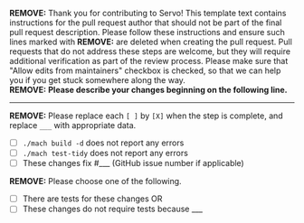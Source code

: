 **REMOVE:** Thank you for contributing to Servo! This template text contains instructions for the pull request author that should not be part of the final pull request description.
Please follow these instructions and ensure such lines marked with **REMOVE:** are deleted when creating the pull request.
Pull requests that do not address these steps are welcome, but they will require additional verification as part of the review process.
Please make sure that "Allow edits from maintainers" checkbox is checked, so that we can help you if you get stuck somewhere along the way.  
**REMOVE:** **Please describe your changes beginning on the following line.**


---
**REMOVE:** Please replace each `[ ]` by `[X]` when the step is complete, and replace `___` with appropriate data.
- [ ] `./mach build -d` does not report any errors
- [ ] `./mach test-tidy` does not report any errors
- [ ] These changes fix #___ (GitHub issue number if applicable)

**REMOVE:** Please choose one of the following.
- [ ] There are tests for these changes OR
- [ ] These changes do not require tests because ___
